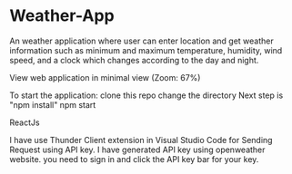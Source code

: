 # Weather-App
An weather application where user can enter location and get weather 
information such as minimum and maximum temperature, humidity, wind 
speed, and a clock which changes according to the day and night.


View web application in minimal view (Zoom: 67%)


To start the application:
clone this repo
change the directory
Next step is "npm install"
npm start



ReactJs


I have use Thunder Client extension in Visual Studio Code for Sending Request using API key.
I have generated API key using openweather website.
you need to sign in and click the API key bar for your key.
